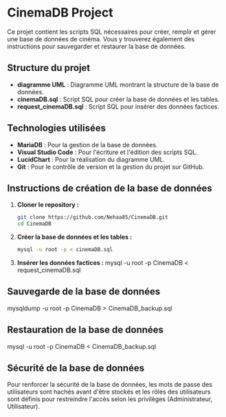 # CinemaDB Project

Ce projet contient les scripts SQL nécessaires pour créer, remplir et gérer une base de données de cinéma. Vous y trouverez également des instructions pour sauvegarder et restaurer la base de données.

## Structure du projet

- **diagramme UML** : Diagramme UML montrant la structure de la base de données.
- **cinemaDB.sql** : Script SQL pour créer la base de données et les tables.
- **request_cinemaDB.sql** : Script SQL pour insérer des données factices.

## Technologies utilisées

- **MariaDB** : Pour la gestion de la base de données.
- **Visual Studio Code** : Pour l'écriture et l'édition des scripts SQL.
- **LucidChart** : Pour la réalisation du diagramme UML.
- **Git** : Pour le contrôle de version et la gestion du projet sur GitHub.

## Instructions de création de la base de données

1. **Cloner le repository :**
   ```sh
   git clone https://github.com/Nehaa85/CinemaDB.git
   cd CinemaDB

2. **Créer la base de données et les tables :**
   ```sh
   mysql -u root -p < cinemaDB.sql

3. **Insérer les données factices :**
mysql -u root -p CinemaDB < request_cinemaDB.sql

## Sauvegarde de la base de données
mysqldump -u root -p CinemaDB > CinemaDB_backup.sql

## Restauration de la base de données
mysql -u root -p CinemaDB < CinemaDB_backup.sql


## Sécurité de la base de données
Pour renforcer la sécurité de la base de données, les mots de passe des utilisateurs sont hachés avant d'être stockés et les rôles des utilisateurs sont définis pour restreindre l'accès selon les privilèges (Administrateur, Utilisateur).